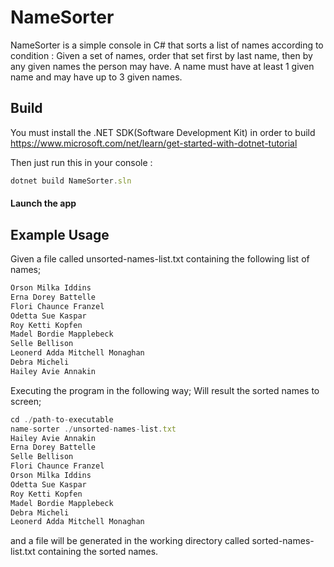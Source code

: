 # NameSorter
NameSorter is a simple console in C# that sorts a list of names according to condition :
Given a set of names, order that set first by last name, then by any given names the person may have. A name must have at least 1 given name and may have up to 3 given names.


## Build
You must install the .NET SDK(Software Development Kit) in order to build  
https://www.microsoft.com/net/learn/get-started-with-dotnet-tutorial  


Then just run this in your console :
```javascript
dotnet build NameSorter.sln
```
#### Launch the app



## Example Usage

Given a file called unsorted-names-list.txt containing the following list of names;
```javascript
Orson Milka Iddins
Erna Dorey Battelle
Flori Chaunce Franzel
Odetta Sue Kaspar
Roy Ketti Kopfen
Madel Bordie Mapplebeck
Selle Bellison
Leonerd Adda Mitchell Monaghan
Debra Micheli
Hailey Avie Annakin
```
Executing the program in the following way;
Will result the sorted names to screen;
```javascript
cd ./path-to-executable
name-sorter ./unsorted-names-list.txt
Hailey Avie Annakin
Erna Dorey Battelle
Selle Bellison
Flori Chaunce Franzel
Orson Milka Iddins
Odetta Sue Kaspar
Roy Ketti Kopfen
Madel Bordie Mapplebeck
Debra Micheli
Leonerd Adda Mitchell Monaghan
```
and a file will be generated in the working directory called sorted-names-list.txt containing the sorted names.
 
